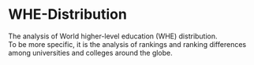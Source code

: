 # WHE-Distribution
The analysis of World higher-level education (WHE) distribution.<br/>
To be more specific, it is the analysis of rankings and ranking differences among universities and colleges around the globe.
